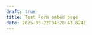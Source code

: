 ```yaml
---
draft: true
title: Test Form embed page
date: 2025-09-22T04:28:43.824Z
---
```

<link href='https://actionnetwork.org/css/style-embed-v3.css' rel='stylesheet' type='text/css' /><script src='https://actionnetwork.org/widgets/v5/form/this-is-a-test-form-to-see-how-embedding-works?format=js&source=widget'></script><div id='can-form-area-this-is-a-test-form-to-see-how-embedding-works' style='width: 100%'><!-- this div is the target for our HTML insertion --></div>